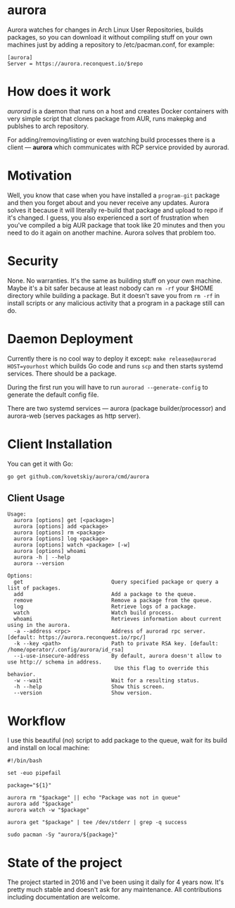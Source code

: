 # aurora

Aurora watches for changes in Arch Linux User Repositories, builds packages,
so you can download it without compiling stuff on your own machines just by
adding a repository to /etc/pacman.conf, for example:

```
[aurora]
Server = https://aurora.reconquest.io/$repo
```

# How does it work

*aurorad* is a daemon that runs on a host and creates Docker
containers with very simple script that clones package from AUR, runs
makepkg and publshes to arch repository.

For adding/removing/listing or even watching build processes there is a client —
**aurora** which communicates with RCP service provided by aurorad.

# Motivation

Well, you know that case when you have installed a `program-git` package and
then you forget about and you never receive any updates. Aurora solves it
because it will literally re-build that package and upload to repo if it's
changed. I guess, you also experienced a sort of frustration when you've
compiled a big AUR package that took like 20 minutes and then you need to do it
again on another machine. Aurora solves that problem too.

# Security

None. No warranties. It's the same as building stuff on your own machine. Maybe
it's a bit safer because at least nobody can `rm -rf` your $HOME directory while
building a package. But it doesn't save you from `rm -rf` in install scripts or
any malicious activity that a program in a package still can do.

# Daemon Deployment

Currently there is no cool way to deploy it except:
`make release@aurorad HOST=yourhost` which builds Go code and runs `scp` and
then starts systemd services. There should be a package.

During the first run you will have to run `aurorad --generate-config` to
generate the default config file.

There are two systemd services — aurora (package builder/processor) and
aurora-web (serves packages as http server).

# Client Installation

You can get it with Go:
```
go get github.com/kovetskiy/aurora/cmd/aurora
```

## Client Usage

```
Usage:
  aurora [options] get [<package>]
  aurora [options] add <package>
  aurora [options] rm <package>
  aurora [options] log <package>
  aurora [options] watch <package> [-w]
  aurora [options] whoami
  aurora -h | --help
  aurora --version

Options:
  get                            Query specified package or query a list of packages.
  add                            Add a package to the queue.
  remove                         Remove a package from the queue.
  log                            Retrieve logs of a package.
  watch                          Watch build process.
  whoami                         Retrieves information about current using in the aurora.
  -a --address <rpc>             Address of aurorad rpc server. [default: https://aurora.reconquest.io/rpc/]
  -k --key <path>                Path to private RSA key. [default: /home/operator/.config/aurora/id_rsa]
  --i-use-insecure-address       By default, aurora doesn't allow to use http:// schema in address.
                                  Use this flag to override this behavior.
  -w --wait                      Wait for a resulting status.
  -h --help                      Show this screen.
  --version                      Show version.
```

# Workflow

I use this beautiful (_no_) script to add package to the queue, wait for its
build and install on local machine:

```
#!/bin/bash

set -euo pipefail

package="${1}"

aurora rm "$package" || echo "Package was not in queue"
aurora add "$package"
aurora watch -w "$package"

aurora get "$package" | tee /dev/stderr | grep -q success

sudo pacman -Sy "aurora/${package}"
```


# State of the project

The project started in 2016 and I've been using it daily for 4 years now. It's
pretty much stable and doesn't ask for any maintenance. All contributions
including documentation are welcome.
